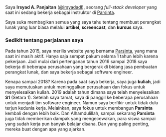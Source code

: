Saya **Irsyad A. Panjaitan** ([@irsyadadl](https://twitter.com/irsyadadl)), seorang *full-stack developer* yang saat ini sedang bekerja sebagai instruktor di [Parsinta](http://parsinta.com/).

Saya suka membagikan semua yang saya tahu tentang membuat perangkat lunak yang luar biasa melalui **artikel**, **screencast**, dan **kursus** saya.

### Sedikit tentang perjalanan saya

Pada tahun 2015, saya merilis website yang bernama [Parsinta](http://parsinta.com/), yang mana saat ini masih aktif. Hanya saja sempat pakum selama 1 tahun lebih karena pekerjaan. Jadi mulai dari pertenganan tahun 2016 sampai 2018 saya bekerja di beberapa perusahaan yang bergerak di bidang jasa pembuatan perangkat lunak, dan saya bekerja sebagai software engineer.

Kenapa sampai 2018? Karena pada saat saya bekerja, saya juga **kuliah**, jadi saya memutuskan untuk meninggalkan perusahaan dan fokus untuk menyelesaikan kuliah. 2019 adalah tahun dimana saya telah menyelesaikan **S1** (Setara 1). Setelah saya tamat, saya di panggil ke beberapa perusahaan untuk menjadi tim software engineer. Namun saya berfikir untuk tidak dulu terjun kedunia kerja. Melainkan, saya fokus untuk membangun **Parsinta** kembali dengan lebih baik. Dan Alhamdulillah, sampai sekarang **Parsinta** juga tidak memberikan dampak yang mengecewakan, para siswa sampai yang sudah kerja pun banyak belajar disana. Dan yang paling penting, mereka buat dengan apa yang ajarkan.

